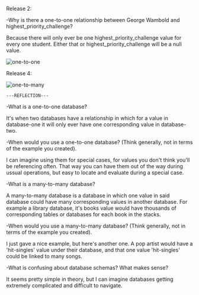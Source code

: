 Release 2:

-Why is there a one-to-one relationship between George Wambold and highest_priority_challenge? 

Because there will only ever be one highest_priority_challenge value for every one student. Either that or highest_priority_challenge will be a null value.

![one-to-one](/imgs/one_to_one.png)


Release 4:

![one-to-many](/imgs/one_to_many.png)


	---REFLECTION---

-What is a one-to-one database?

It's when two databases have a relationship in which for a value in database-one it will only ever have one corresponding value in database-two.


-When would you use a one-to-one database? (Think generally, not in terms of the example you created).

I can imagine using them for special cases, for values you don't think you'll be referencing often. That way you can have them out of the way during ussual operations, but easy to locate and evaluate during a special case.


-What is a many-to-many database?

A many-to-many database is a database in which one value in said database could have many corresponding values in another database. For example a library database, it's books value would have thousands of corresponding tables or databases for each book in the stacks. 


-When would you use a many-to-many database? (Think generally, not in terms of the example you created).

I just gave a nice example, but here's another one. A pop artist would have a 'hit-singles' value under their database, and that one value 'hit-singles' could be linked to many songs.


-What is confusing about database schemas? What makes sense?

It seems pretty simple in theory, but I can imagine databases getting extremely complicated and difficult to navigate. 




